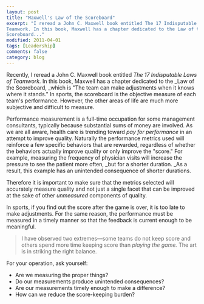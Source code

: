 ```yaml
---
layout: post
title: "Maxwell's Law of the Scoreboard"
excerpt: "I reread a John C. Maxwell book entitled The 17 Indisputable Laws of
Teamwork. In this book, Maxwell has a chapter dedicated to the Law of the
Scoreboard..."
modified: 2011-04-01
tags: [Leadership]
comments: false
category: blog
---
```


Recently, I reread a John C. Maxwell book entitled _The 17 Indisputable Laws
of Teamwork._ In this book, Maxwell has a chapter dedicated to the _Law
of the Scoreboard, _which is "The team can make adjustments when it knows
where it stands." In sports, the scoreboard is the objective measure of each
team's performance. However, the other areas of life are much more subjective
and difficult to measure.

Performance measurement is a full-time occupation for some management
consultants, typically because substantial sums of money are involved. As we
are all aware, health care is trending toward _pay for performance_ in
an attempt to improve quality. Naturally the performance metrics used will
reinforce a few specific behaviors that are rewarded, regardless of whether the
behaviors actually improve quality or only improve the "score." For example,
measuring the frequency of physician visits will increase the pressure to see
the patient more often, _but for a shorter duration. _As a result, this
example has an unintended consequence of shorter durations.

Therefore it is important to make sure that the metrics selected will
accurately measure quality and not just a single facet that can be improved at
the sake of other _unmeasured_ components of quality.

In sports, if you find out the score after the game is over, it is too late to
make adjustments. For the same reason, the performance must be measured in a
timely manner so that the feedback is current enough to be meaningful.

> I have observed two extremes—some teams do not keep score and others spend
more time keeping score than _playing the game._ The art is in striking
the right balance.

For your operation, ask yourself:

* Are we measuring the proper things?
* Do our measurements produce unintended consequences?
* Are our measurements timely enough to make a difference?
* How can we reduce the score-keeping burden?
